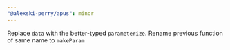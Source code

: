 ```yaml
---
"@alexski-perry/apus": minor
---
```


Replace `data` with the better-typed `parameterize`. Rename previous function of same name to `makeParam`
